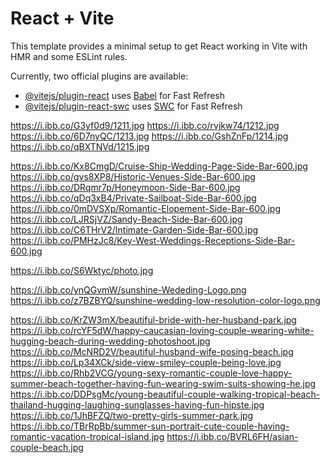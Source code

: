 # React + Vite

This template provides a minimal setup to get React working in Vite with HMR and some ESLint rules.

Currently, two official plugins are available:

- [@vitejs/plugin-react](https://github.com/vitejs/vite-plugin-react/blob/main/packages/plugin-react/README.md) uses [Babel](https://babeljs.io/) for Fast Refresh
- [@vitejs/plugin-react-swc](https://github.com/vitejs/vite-plugin-react-swc) uses [SWC](https://swc.rs/) for Fast Refresh

https://i.ibb.co/G3yf0d9/1211.jpg
https://i.ibb.co/rvjkw74/1212.jpg
https://i.ibb.co/6D7nyQC/1213.jpg
https://i.ibb.co/GshZnFp/1214.jpg
https://i.ibb.co/qBXTNVd/1215.jpg

https://i.ibb.co/Kx8CmgD/Cruise-Ship-Wedding-Page-Side-Bar-600.jpg
https://i.ibb.co/gvs8XP8/Historic-Venues-Side-Bar-600.jpg
https://i.ibb.co/DRqmr7p/Honeymoon-Side-Bar-600.jpg
https://i.ibb.co/qDq3xB4/Private-Sailboat-Side-Bar-600.jpg
https://i.ibb.co/0mDVSXp/Romantic-Elopement-Side-Bar-600.jpg
https://i.ibb.co/LJRSjVZ/Sandy-Beach-Side-Bar-600.jpg
https://i.ibb.co/C6THrV2/Intimate-Garden-Side-Bar-600.jpg
https://i.ibb.co/PMHzJc8/Key-West-Weddings-Receptions-Side-Bar-600.jpg

https://i.ibb.co/S6Wktyc/photo.jpg

https://i.ibb.co/ynQGvmW/sunshine-Wededing-Logo.png
https://i.ibb.co/z7BZBYQ/sunshine-wedding-low-resolution-color-logo.png


https://i.ibb.co/KrZW3mX/beautiful-bride-with-her-husband-park.jpg
https://i.ibb.co/rcYF5dW/happy-caucasian-loving-couple-wearing-white-hugging-beach-during-wedding-photoshoot.jpg
https://i.ibb.co/McNRD2V/beautiful-husband-wife-posing-beach.jpg
https://i.ibb.co/Lp34XCk/side-view-smiley-couple-being-love.jpg
https://i.ibb.co/Rhb2VCG/young-sexy-romantic-couple-love-happy-summer-beach-together-having-fun-wearing-swim-suits-showing-he.jpg
https://i.ibb.co/DDPsgMc/young-beautiful-couple-walking-tropical-beach-thailand-hugging-laughing-sunglasses-having-fun-hipste.jpg
https://i.ibb.co/1JhBFZQ/two-pretty-girls-summer-park.jpg
https://i.ibb.co/TBrRpBb/summer-sun-portrait-cute-couple-having-romantic-vacation-tropical-island.jpg
https://i.ibb.co/BVRL6FH/asian-couple-beach.jpg